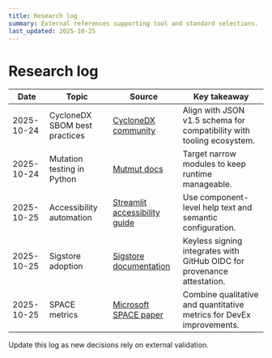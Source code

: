 ```yaml
---
title: Research log
summary: External references supporting tool and standard selections.
last_updated: 2025-10-25
---
```


# Research log

| Date | Topic | Source | Key takeaway |
| --- | --- | --- | --- |
| 2025-10-24 | CycloneDX SBOM best practices | [CycloneDX community](https://cyclonedx.org/) | Align with JSON v1.5 schema for compatibility with tooling ecosystem. |
| 2025-10-24 | Mutation testing in Python | [Mutmut docs](https://mutmut.readthedocs.io/) | Target narrow modules to keep runtime manageable. |
| 2025-10-25 | Accessibility automation | [Streamlit accessibility guide](https://docs.streamlit.io/library/advanced-features/accessibility) | Use component-level help text and semantic configuration. |
| 2025-10-25 | Sigstore adoption | [Sigstore documentation](https://docs.sigstore.dev/) | Keyless signing integrates with GitHub OIDC for provenance attestation. |
| 2025-10-25 | SPACE metrics | [Microsoft SPACE paper](https://queue.acm.org/detail.cfm?id=3454124) | Combine qualitative and quantitative metrics for DevEx improvements. |

Update this log as new decisions rely on external validation.
